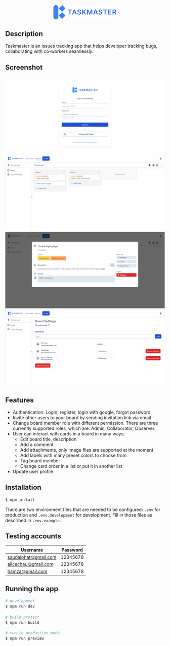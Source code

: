 <p align="center">
  <img src="./src/assets/app-icon-with-text.svg" width="200" alt="Nest Logo" />
</p>

## Description

Taskmaster is an issues tracking app that helps developer tracking bugs, collaborating with co-workers seamlessly.

## Screenshot
![Login page](screenshots/LoginPage.png)
![Board](screenshots/Board.png)
![Card](screenshots/Card.png)
![Project settings](screenshots/ProjectSettings.png)

## Features
- Authentication: Login, register, login with google, forgot password
- Invite other users to your board by sending invitation link via email
- Change board member role with different permission. There are three currently supported roles, which are: Admin, Collaborator, Observer.
- User can interact with cards in a board in many ways:
  - Edit board title, description
  - Add a comment
  - Add attachments, only image files are supported at the moment
  - Add labels with many preset colors to choose from
  - Tag board member
  - Change card order in a list or put it in another list
- Update user profile

## Installation

```bash
$ npm install
```

There are two environment files that are needed to be configured: <code>.env</code> for production and <code>.env.development</code> for development. Fill in those files as described in <code>.env.example</code>.

## Testing accounts
| Username      | Password |
| ----------- | ----------- |
| saudaiphat@gmail.com      | 12345678       |
| alicechau@gmail.com   | 12345678        |
| hamza@gmail.com     | 12345678 |

## Running the app

```bash
# development
$ npm run dev

# build project
$ npm run build

# run in production mode
$ npm run preview
```
